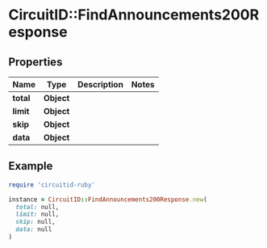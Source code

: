 # CircuitID::FindAnnouncements200Response

## Properties

| Name | Type | Description | Notes |
| ---- | ---- | ----------- | ----- |
| **total** | **Object** |  |  |
| **limit** | **Object** |  |  |
| **skip** | **Object** |  |  |
| **data** | **Object** |  |  |

## Example

```ruby
require 'circuitid-ruby'

instance = CircuitID::FindAnnouncements200Response.new(
  total: null,
  limit: null,
  skip: null,
  data: null
)
```

